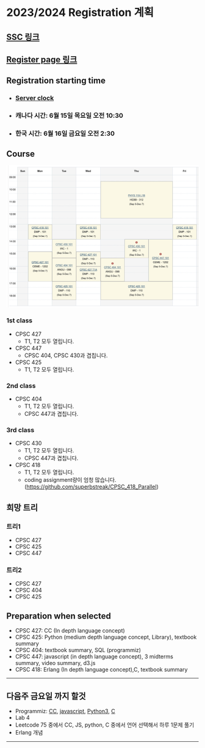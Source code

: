 # 2023/2024 Registration 계획
## [SSC 링크](https://ssc.adm.ubc.ca)
## [Register page 링크](https://courses.students.ubc.ca)
## Registration starting time
* ### [Server clock](https://time.navyism.com/?host=ssc.adm.ubc.ca)
* ### 캐나다 시간: 6월 15일 목요일 오전 10:30
* ### 한국 시간: 6월 16일 금요일 오전 2:30

## Course
![시간표](./%EC%8B%9C%EA%B0%84%ED%91%9C.png)

### 1st class
* CPSC 427
    * T1, T2 모두 열립니다.
* CPSC 447
    * CPSC 404, CPSC 430과 겹칩니다.
* CPSC 425
    * T1, T2 모두 열립니다.

### 2nd class
* CPSC 404
    * T1, T2 모두 열립니다.
    * CPSC 447과 겹칩니다.

### 3rd class
* CPSC 430
    * T1, T2 모두 열립니다.
    * CPSC 447과 겹칩니다.
* CPSC 418
    * T1, T2 모두 열립니다.
    * coding assignment량이 엄청 많습니다.(https://github.com/superbstreak/CPSC_418_Parallel)

## 희망 트리
### 트리1
* CPSC 427
* CPSC 425
* CPSC 447

### 트리2
* CPSC 427
* CPSC 404
* CPSC 425

## Preparation when selected
* CPSC 427: CC (In depth language concept)
* CPSC 425: Python (medium depth language concept, Library), textbook summary
* CPSC 404: textbook summary, SQL (programmiz)
* CPSC 447: javascript (in depth language concept), 3 midterms summary, video summary, d3.js
* CPSC 418: Erlang (In depth language concept),C, textbook summary

---
## **다음주 금요일 까지 할것**
* Programmiz: [CC](https://www.programiz.com/cpp-programming), [javascript](https://www.programiz.com/javascript), [Python3](https://www.programiz.com/python-programming), [C](https://www.programiz.com/c-programming)
* Lab 4
* Leetcode 75 중에서 CC, JS, python, C 중에서 언어 선택해서 하루 1문제 풀기
* Erlang 개념
---
